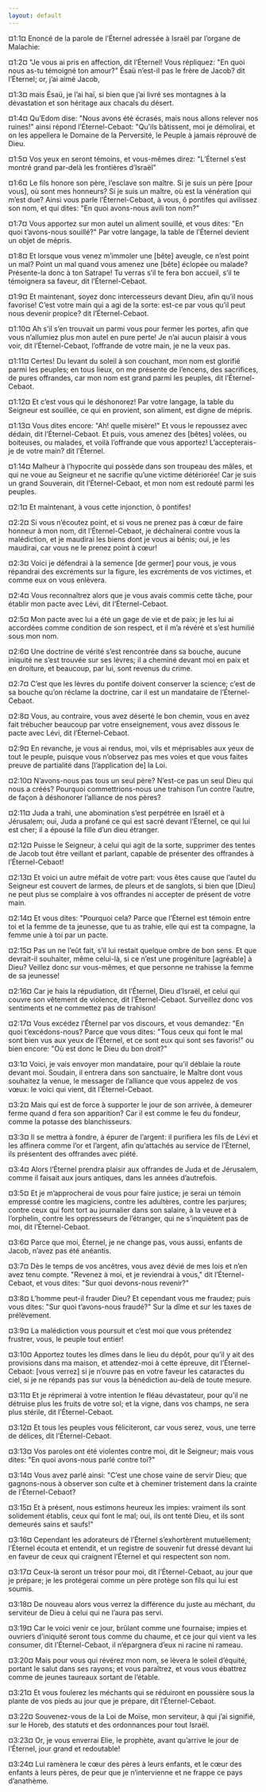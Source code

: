 ```yaml
---
layout: default
---
```


¤1:1¤ Enoncé de la parole de l’Éternel adressée à Israël par l’organe de Malachie:

¤1:2¤ "Je vous ai pris en affection, dit l’Éternel! Vous répliquez: "En quoi nous as-tu témoigné ton amour?" Ésaü n’est-il pas le frère de Jacob? dit l’Éternel; or, j’ai aimé Jacob,

¤1:3¤ mais Ésaü, je l’ai haï, si bien que j’ai livré ses montagnes à la dévastation et son héritage aux chacals du désert.

¤1:4¤ Qu’Edom dise: "Nous avons été écrasés, mais nous allons relever nos ruines!" ainsi répond l’Éternel-Cebaot: "Qu’ils bâtissent, moi je démolirai, et on les appellera le Domaine de la Perversité, le Peuple à jamais réprouvé de Dieu.

¤1:5¤ Vos yeux en seront témoins, et vous-mêmes direz: "L’Éternel s’est montré grand par-delà les frontières d’Israël"

¤1:6¤ Le fils honore son père, l’esclave son maître. Si je suis un père [pour vous], où sont mes honneurs? Si je suis un maître, où est la vénération qui m’est due? Ainsi vous parle l’Éternel-Cebaot, à vous, ô pontifes qui avilissez son nom, et qui dites: "En quoi avons-nous avili ton nom?"

¤1:7¤ Vous apportez sur mon autel un aliment souillé, et vous dites: "En quoi t’avons-nous souillé?" Par votre langage, la table de l’Éternel devient un objet de mépris.

¤1:8¤ Et lorsque vous venez m’immoler une [bête] aveugle, ce n’est point un mal? Point un mal quand vous amenez une [bête] éclopée ou malade? Présente-la donc à ton Satrape! Tu verras s’il te fera bon accueil, s’il te témoignera sa faveur, dit l’Éternel-Cebaot.

¤1:9¤ Et maintenant, soyez donc intercesseurs devant Dieu, afin qu’il nous favorise! C’est votre main qui a agi de la sorte: est-ce par vous qu’il peut nous devenir propice? dit l’Éternel-Cebaot.

¤1:10¤ Ah s’il s’en trouvait un parmi vous pour fermer les portes, afin que vous n’allumiez plus mon autel en pure perte! Je n’ai aucun plaisir à vous voir, dit l’Éternel-Cebaot, l’offrande de votre main, je ne la veux pas.

¤1:11¤ Certes! Du levant du soleil à son couchant, mon nom est glorifié parmi les peuples; en tous lieux, on me présente de l’encens, des sacrifices, de pures offrandes, car mon nom est grand parmi les peuples, dit l’Éternel-Cebaot.

¤1:12¤ Et c’est vous qui le déshonorez! Par votre langage, la table du Seigneur est souillée, ce qui en provient, son aliment, est digne de mépris.

¤1:13¤ Vous dites encore: "Ah! quelle misère!" Et vous le repoussez avec dédain, dit l’Éternel-Cebaot. Et puis, vous amenez des [bêtes] volées, ou boiteuses, ou malades, et voilà l’offrande que vous apportez! L’accepterais-je de votre main? dit l’Éternel.

¤1:14¤ Malheur à l’hypocrite qui possède dans son troupeau des mâles, et qui ne voue au Seigneur et ne sacrifie qu’une victime détériorée! Car je suis un grand Souverain, dit l’Éternel-Cebaot, et mon nom est redouté parmi les peuples.

¤2:1¤ Et maintenant, à vous cette injonction, ô pontifes!

¤2:2¤ Si vous n’écoutez point, et si vous ne prenez pas à cœur de faire honneur à mon nom, dit l’Éternel-Cebaot, je déchaînerai contre vous la malédiction, et je maudirai les biens dont je vous ai bénis; oui, je les maudirai, car vous ne le prenez point à cœur!

¤2:3¤ Voici je défendrai à la semence [de germer] pour vous, je vous répandrai des excréments sur la figure, les excréments de vos victimes, et comme eux on vous enlèvera.

¤2:4¤ Vous reconnaîtrez alors que je vous avais commis cette tâche, pour établir mon pacte avec Lévi, dit l’Éternel-Cebaot.

¤2:5¤ Mon pacte avec lui a été un gage de vie et de paix; je les lui ai accordées comme condition de son respect, et il m’a révéré et s’est humilié sous mon nom.

¤2:6¤ Une doctrine de vérité s’est rencontrée dans sa bouche, aucune iniquité ne s’est trouvée sur ses lèvres; il a cheminé devant moi en paix et en droiture, et beaucoup, par lui, sont revenus du crime.

¤2:7¤ C’est que les lèvres du pontife doivent conserver la science; c’est de sa bouche qu’on réclame la doctrine, car il est un mandataire de l’Éternel-Cebaot.

¤2:8¤ Vous, au contraire, vous avez déserté le bon chemin, vous en avez fait trébucher beaucoup par votre enseignement, vous avez dissous le pacte avec Lévi, dit l’Éternel-Cebaot.

¤2:9¤ En revanche, je vous ai rendus, moi, vils et méprisables aux yeux de tout le peuple, puisque vous n’observez pas mes voies et que vous faites preuve de partialité dans [l’application de] la Loi.

¤2:10¤ N’avons-nous pas tous un seul père? N’est-ce pas un seul Dieu qui nous a créés? Pourquoi commettrions-nous une trahison l’un contre l’autre, de façon à déshonorer l’alliance de nos pères?

¤2:11¤ Juda a trahi, une abomination s’est perpétrée en Israël et à Jérusalem; oui, Juda a profané ce qui est sacré devant l’Éternel, ce qui lui est cher; il a épousé la fille d’un dieu étranger.

¤2:12¤ Puisse le Seigneur, à celui qui agit de la sorte, supprimer des tentes de Jacob tout être veillant et parlant, capable de présenter des offrandes à l’Éternel-Cebaot!

¤2:13¤ Et voici un autre méfait de votre part: vous êtes cause que l’autel du Seigneur est couvert de larmes, de pleurs et de sanglots, si bien que [Dieu] ne peut plus se complaire à vos offrandes ni accepter de présent de votre main.

¤2:14¤ Et vous dites: "Pourquoi cela? Parce que l’Éternel est témoin entre toi et la femme de ta jeunesse, que tu as trahie, elle qui est ta compagne, la femme unie à toi par un pacte.

¤2:15¤ Pas un ne l’eût fait, s’il lui restait quelque ombre de bon sens. Et que devrait-il souhaiter, même celui-là, si ce n’est une progéniture [agréable] à Dieu? Veillez donc sur vous-mêmes, et que personne ne trahisse la femme de sa jeunesse!

¤2:16¤ Car je hais la répudiation, dit l’Éternel, Dieu d’Israël, et celui qui couvre son vêtement de violence, dit l’Éternel-Cebaot. Surveillez donc vos sentiments et ne commettez pas de trahison!

¤2:17¤ Vous excédez l’Éternel par vos discours, et vous demandez: "En quoi t’excédons-nous? Parce que vous dites: "Tous ceux qui font le mal sont bien vus aux yeux de l’Éternel, et ce sont eux qui sont ses favoris!" ou bien encore: "Où est donc le Dieu du bon droit?"

¤3:1¤ Voici, je vais envoyer mon mandataire, pour qu’il déblaie la route devant moi. Soudain, il entrera dans son sanctuaire, le Maître dont vous souhaitez la venue, le messager de l’alliance que vous appelez de vos vœux: le voici qui vient, dit l’Éternel-Cebaot.

¤3:2¤ Mais qui est de force à supporter le jour de son arrivée, à demeurer ferme quand d fera son apparition? Car il est comme le feu du fondeur, comme la potasse des blanchisseurs.

¤3:3¤ Il se mettra à fondre, à épurer de l’argent: il purifiera les fils de Lévi et les affinera comme l’or et l’argent, afin qu’attachés au service de l’Éternel, ils présentent des offrandes avec piété.

¤3:4¤ Alors l’Éternel prendra plaisir aux offrandes de Juda et de Jérusalem, comme il faisait aux jours antiques, dans les années d’autrefois.

¤3:5¤ Et je m’approcherai de vous pour faire justice; je serai un témoin empressé contre les magiciens, contre les adultères, contre les parjures; contre ceux qui font tort au journalier dans son salaire, à la veuve et à l’orphelin, contre les oppresseurs de l’étranger, qui ne s’inquiètent pas de moi, dit l’Éternel-Cebaot.

¤3:6¤ Parce que moi, Éternel, je ne change pas, vous aussi, enfants de Jacob, n’avez pas été anéantis.

¤3:7¤ Dès le temps de vos ancêtres, vous avez dévié de mes lois et n’en avez tenu compte. "Revenez à moi, et je reviendrai à vous," dit l’Éternel-Cebaot, et vous dites: "Sur quoi devons-nous revenir?"

¤3:8¤ L’homme peut-il frauder Dieu? Et cependant vous me fraudez; puis vous dites: "Sur quoi t’avons-nous fraudé?" Sur la dîme et sur les taxes de prélèvement.

¤3:9¤ La malédiction vous poursuit et c’est moi que vous prétendez frustrer, vous, le peuple tout entier!

¤3:10¤ Apportez toutes les dîmes dans le lieu du dépôt, pour qu’il y ait des provisions dans ma maison, et attendez-moi à cette épreuve, dit l’Éternel-Cebaot: [vous verrez] si je n’ouvre pas en votre faveur les cataractes du ciel, si je ne répands pas sur vous la bénédiction au-delà de toute mesure.

¤3:11¤ Et je réprimerai à votre intention le fléau dévastateur, pour qu’il ne détruise plus les fruits de votre sol; et la vigne, dans vos champs, ne sera plus stérile, dit l’Éternel-Cebaot.

¤3:12¤ Et tous les peuples vous féliciteront, car vous serez, vous, une terre de délices, dit l’Éternel-Cebaot.

¤3:13¤ Vos paroles ont été violentes contre moi, dit le Seigneur; mais vous dites: "En quoi avons-nous parlé contre toi?"

¤3:14¤ Vous avez parlé ainsi: "C’est une chose vaine de servir Dieu; que gagnons-nous à observer son culte et à cheminer tristement dans la crainte de l’Éternel-Cebaot?

¤3:15¤ Et à présent, nous estimons heureux les impies: vraiment ils sont solidement établis, ceux qui font le mal; oui, ils ont tenté Dieu, et ils sont demeurés sains et saufs!"

¤3:16¤ Cependant les adorateurs dé l’Éternel s’exhortèrent mutuellement; l’Éternel écouta et entendit, et un registre de souvenir fut dressé devant lui en faveur de ceux qui craignent l’Éternel et qui respectent son nom.

¤3:17¤ Ceux-là seront un trésor pour moi, dit l’Éternel-Cebaot, au jour que je prépare; je les protégerai comme un père protège son fils qui lui est soumis.

¤3:18¤ De nouveau alors vous verrez la différence du juste au méchant, du serviteur de Dieu à celui qui ne l’aura pas servi.

¤3:19¤ Car le voici venir ce jour, brûlant comme une fournaise; impies et ouvriers d’iniquité seront tous comme du chaume, et ce jour qui vient va les consumer, dit l’Éternel-Cebaot, il n’épargnera d’eux ni racine ni rameau.

¤3:20¤ Mais pour vous qui révérez mon nom, se lèvera le soleil d’équité, portant le salut dans ses rayons; et vous paraîtrez, et vous vous ébattrez comme de jeunes taureaux sortant de l’étable.

¤3:21¤ Et vous foulerez les méchants qui se réduiront en poussière sous la plante de vos pieds au jour que je prépare, dit l’Éternel-Cebaot.

¤3:22¤ Souvenez-vous de la Loi de Moïse, mon serviteur, à qui j’ai signifié, sur le Horeb, des statuts et des ordonnances pour tout Israël.

¤3:23¤ Or, je vous enverrai Elie, le prophète, avant qu’arrive le jour de l’Éternel, jour grand et redoutable!

¤3:24¤ Lui ramènera le cœur des pères à leurs enfants, et le cœur des enfants à leurs pères, de peur que je n’intervienne et ne frappe ce pays d’anathème.